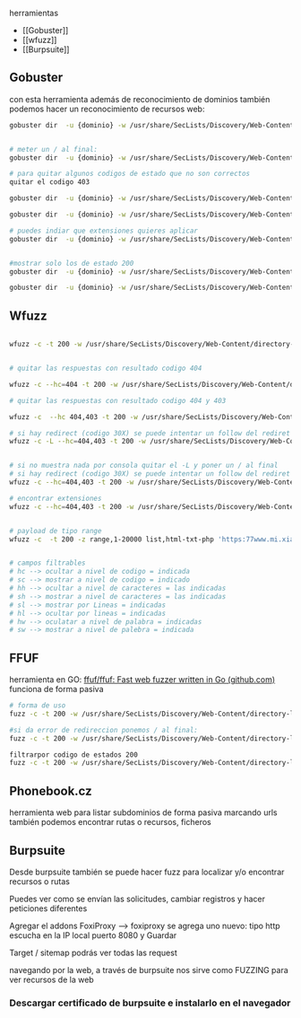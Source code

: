 herramientas 

- [[Gobuster]] 
- [[wfuzz]]
- [[Burpsuite]]


## Gobuster
con esta herramienta además de reconocimiento de dominios también podemos hacer un reconocimiento de recursos web:

```sh fold:"gobuster para reconocimiento de recursos web"
gobuster dir  -u {dominio} -w /usr/share/SecLists/Discovery/Web-Content/directory-list-2.3-medium.txt -t 200


# meter un / al final:
gobuster dir  -u {dominio} -w /usr/share/SecLists/Discovery/Web-Content/directory-list-2.3-medium.txt -t 200 --add-slash

# para quitar algunos codigos de estado que no son correctos
quitar el codigo 403

gobuster dir  -u {dominio} -w /usr/share/SecLists/Discovery/Web-Content/directory-list-2.3-medium.txt -t 200 --add-slash -b 403

gobuster dir  -u {dominio} -w /usr/share/SecLists/Discovery/Web-Content/directory-list-2.3-medium.txt -t 200 --add-slash -b 403,404

# puedes indiar que extensiones quieres aplicar
gobuster dir  -u {dominio} -w /usr/share/SecLists/Discovery/Web-Content/directory-list-2.3-medium.txt -t 200  -b 403,404 -x php,html,hxt


#mostrar solo los de estado 200
gobuster dir  -u {dominio} -w /usr/share/SecLists/Discovery/Web-Content/directory-list-2.3-medium.txt -t 20  -s 200 -x php,html,hxt

gobuster dir  -u {dominio} -w /usr/share/SecLists/Discovery/Web-Content/directory-list-2.3-medium.txt -t 20  -s 200  -b '' -x php,html,hxt

```




## Wfuzz

```sh fold:"wfuzz para reconocimiento de recursos web"

wfuzz -c -t 200 -w /usr/share/SecLists/Discovery/Web-Content/directory-list-2.3-medium.txt https://{dominio}/FUZZ


# quitar las respuestas con resultado codigo 404

wfuzz -c --hc=404 -t 200 -w /usr/share/SecLists/Discovery/Web-Content/directory-list-2.3-medium.txt https://{dominio}/FUZZ

# quitar las respuestas con resultado codigo 404 y 403

wfuzz -c  --hc 404,403 -t 200 -w /usr/share/SecLists/Discovery/Web-Content/directory-list-2.3-medium.txt https://{dominio}/FUZZ

# si hay redirect (codigo 30X) se puede intentar un follow del rediret
wfuzz -c -L --hc=404,403 -t 200 -w /usr/share/SecLists/Discovery/Web-Content/directory-list-2.3-medium.txt https://{dominio}/FUZZ


# si no muestra nada por consola quitar el -L y poner un / al final
# si hay redirect (codigo 30X) se puede intentar un follow del rediret
wfuzz -c --hc=404,403 -t 200 -w /usr/share/SecLists/Discovery/Web-Content/directory-list-2.3-medium.txt https://{dominio}/FUZZ/

# encontrar extensiones
wfuzz -c --hc=404,403 -t 200 -w /usr/share/SecLists/Discovery/Web-Content/directory-list-2.3-medium.txt  -z list,html-txt-php https://{dominio}/FUZZ/.FUZ2Z


# payload de tipo range
wfuzz -c  -t 200 -z range,1-20000 list,html-txt-php 'https:77www.mi.xiami.com/shop/buy/detail?product_id=FUZZ'


# campos filtrables
# hc --> ocultar a nivel de codigo = indicada
# sc --> mostrar a nivel de codigo = indicado
# hh --> ocultar a nivel de caracteres = las indicadas
# sh --> mostrar a nivel de caracteres = las indicadas
# sl --> mostrar por Lineas = indicadas
# hl --> ocultar por lineas = indicadas
# hw --> oculatar a nivel de palabra = indicadas
# sw --> mostrar a nivel de palebra = indicada

```


## FFUF
herramienta en GO:
[ffuf/ffuf: Fast web fuzzer written in Go (github.com)](https://github.com/ffuf/ffuf)
funciona de forma pasiva

```sh fold:"Fuzz para reconocimiento de recursos web"
# forma de uso
fuzz -c -t 200 -w /usr/share/SecLists/Discovery/Web-Content/directory-list-2.3-medium.txt -u http://{dominio}/FUZZ

#si da error de redireccion ponemos / al final:
fuzz -c -t 200 -w /usr/share/SecLists/Discovery/Web-Content/directory-list-2.3-medium.txt -u http://{dominio}/FUZZ/

filtrarpor codigo de estados 200
fuzz -c -t 200 -w /usr/share/SecLists/Discovery/Web-Content/directory-list-2.3-medium.txt -u http://{dominio}/FUZZ/ --mc=200

```


## Phonebook.cz
herramienta web para listar subdominios de forma pasiva
marcando urls también podemos encontrar rutas o recursos, ficheros

## Burpsuite
Desde burpsuite también se puede hacer fuzz para localizar y/o encontrar recursos o rutas

Puedes ver como se envían las solicitudes, cambiar registros y hacer peticiones diferentes


Agregar el addons FoxiProxy  --> foxiproxy
se agrega uno
nuevo:
tipo http
escucha en la IP local
puerto 8080
y Guardar

Target / sitemap podrás ver todas las request

navegando por la web, a través de burpsuite nos sirve como FUZZING para ver recursos de la web

### Descargar certificado de burpsuite e instalarlo en el navegador

